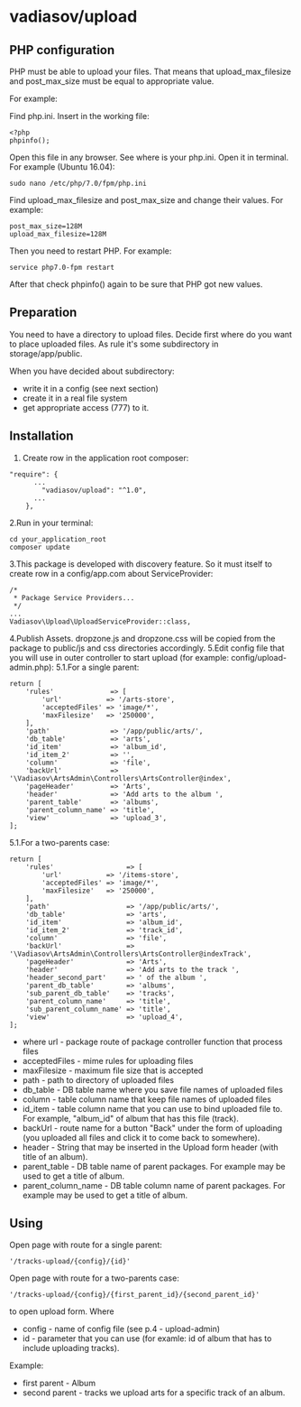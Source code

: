 # vadiasov/upload

## PHP configuration
PHP must be able to upload your files. That means that  upload_max_filesize and post_max_size
must be equal to appropriate value.

For example:

Find php.ini. Insert in the working file:
````
<?php
phpinfo();
````
Open this file in any browser. See where is your php.ini. Open it in terminal. For example (Ubuntu 16.04):
````
sudo nano /etc/php/7.0/fpm/php.ini
````
Find upload_max_filesize and post_max_size and change their values. For example:
````
post_max_size=128M
upload_max_filesize=128M
````
Then you need to restart PHP. For example:
````
service php7.0-fpm restart
````
After that check phpinfo() again to be sure that PHP got new values.

## Preparation
You need to have a directory to upload files. Decide first where do you want to place uploaded files. As rule it's some subdirectory in storage/app/public.

When you have decided about subdirectory:
* write it in a config (see next section)
* create it in a real file system
* get appropriate access (777) to it.

## Installation
1. Create row in the application root composer:
````
"require": {
      ...
        "vadiasov/upload": "^1.0",
      ...  
    },
````
2.Run in your terminal:
````
cd your_application_root
composer update
````
3.This package is developed with discovery feature. So it must itself to create row in a config/app.com about ServiceProvider:
````
/*
 * Package Service Providers...
 */
...
Vadiasov\Upload\UploadServiceProvider::class,
````
4.Publish Assets. dropzone.js and dropzone.css will be copied from the package to public/js and css directories accordingly. 
5.Edit config file that you will use in outer controller to start upload (for example: config/upload-admin.php):
5.1.For a single parent:
````
return [
    'rules'              => [
        'url'           => '/arts-store',
        'acceptedFiles' => 'image/*',
        'maxFilesize'   => '250000',
    ],
    'path'               => '/app/public/arts/',
    'db_table'           => 'arts',
    'id_item'            => 'album_id',
    'id_item_2'          => '',
    'column'             => 'file',
    'backUrl'            => '\Vadiasov\ArtsAdmin\Controllers\ArtsController@index',
    'pageHeader'         => 'Arts',
    'header'             => 'Add arts to the album ',
    'parent_table'       => 'albums',
    'parent_column_name' => 'title',
    'view'               => 'upload_3',
];
````
5.1.For a two-parents case:
````
return [
    'rules'                  => [
        'url'           => '/items-store',
        'acceptedFiles' => 'image/*',
        'maxFilesize'   => '250000',
    ],
    'path'                   => '/app/public/arts/',
    'db_table'               => 'arts',
    'id_item'                => 'album_id',
    'id_item_2'              => 'track_id',
    'column'                 => 'file',
    'backUrl'                => '\Vadiasov\ArtsAdmin\Controllers\ArtsController@indexTrack',
    'pageHeader'             => 'Arts',
    'header'                 => 'Add arts to the track ',
    'header_second_part'     => ' of the album ',
    'parent_db_table'        => 'albums',
    'sub_parent_db_table'    => 'tracks',
    'parent_column_name'     => 'title',
    'sub_parent_column_name' => 'title',
    'view'                   => 'upload_4',
];
````
* where url - package route of package controller function that process files
* acceptedFiles - mime rules for uploading files
* maxFilesize - maximum file size that is accepted
* path - path to directory of uploaded files
* db_table - DB table name where you save file names of uploaded files
* column - table column name that keep file names of uploaded files
* id_item - table column name that you can use to bind uploaded file to. For example, "album_id" of album that has this file (track).
* backUrl - route name for a button "Back" under the form of uploading (you uploaded all files and click it to come back to somewhere).
* header - String that may be inserted in the Upload form header (with title of an album).
* parent_table - DB table name of parent packages. For example may be used to get a title of album.
* parent_column_name - DB table column name of parent packages. For example may be used to get a title of album.
 

## Using
Open page with route for a single parent:
````
'/tracks-upload/{config}/{id}'
````
Open page with route for a two-parents case:
````
'/tracks-upload/{config}/{first_parent_id}/{second_parent_id}'
````
to open upload form.
Where 
* config - name of config file (see p.4 - upload-admin)
* id - parameter that you can use (for examle: id of album that has to include uploading tracks).

Example:
* first parent - Album
* second parent - tracks
we upload arts for a specific track of an album. 



